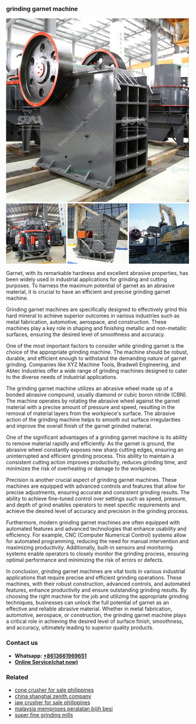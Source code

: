 <h3>grinding garnet machine</h3><img src='1702953265.jpg' alt=''><p>Garnet, with its remarkable hardness and excellent abrasive properties, has been widely used in industrial applications for grinding and cutting purposes. To harness the maximum potential of garnet as an abrasive material, it is crucial to have an efficient and precise grinding garnet machine.</p><p>Grinding garnet machines are specifically designed to effectively grind this hard mineral to achieve superior outcomes in various industries such as metal fabrication, automotive, aerospace, and construction. These machines play a key role in shaping and finishing metallic and non-metallic surfaces, ensuring the desired level of smoothness and accuracy.</p><p>One of the most important factors to consider while grinding garnet is the choice of the appropriate grinding machine. The machine should be robust, durable, and efficient enough to withstand the demanding nature of garnet grinding. Companies like XYZ Machine Tools, Bradwell Engineering, and Abtec Industries offer a wide range of grinding machines designed to cater to the diverse needs of industrial applications.</p><p>The grinding garnet machine utilizes an abrasive wheel made up of a bonded abrasive compound, usually diamond or cubic boron nitride (CBN). The machine operates by rotating the abrasive wheel against the garnet material with a precise amount of pressure and speed, resulting in the removal of material layers from the workpiece's surface. The abrasive action of the grinding machine helps to smooth out surface irregularities and improve the overall finish of the garnet grinded material.</p><p>One of the significant advantages of a grinding garnet machine is its ability to remove material rapidly and efficiently. As the garnet is ground, the abrasive wheel constantly exposes new sharp cutting edges, ensuring an uninterrupted and efficient grinding process. This ability to maintain a consistent cutting action improves productivity, reduces grinding time, and minimizes the risk of overheating or damage to the workpiece.</p><p>Precision is another crucial aspect of grinding garnet machines. These machines are equipped with advanced controls and features that allow for precise adjustments, ensuring accurate and consistent grinding results. The ability to achieve fine-tuned control over settings such as speed, pressure, and depth of grind enables operators to meet specific requirements and achieve the desired level of accuracy and precision in the grinding process.</p><p>Furthermore, modern grinding garnet machines are often equipped with automated features and advanced technologies that enhance usability and efficiency. For example, CNC (Computer Numerical Control) systems allow for automated programming, reducing the need for manual intervention and maximizing productivity. Additionally, built-in sensors and monitoring systems enable operators to closely monitor the grinding process, ensuring optimal performance and minimizing the risk of errors or defects.</p><p>In conclusion, grinding garnet machines are vital tools in various industrial applications that require precise and efficient grinding operations. These machines, with their robust construction, advanced controls, and automated features, enhance productivity and ensure outstanding grinding results. By choosing the right machine for the job and utilizing the appropriate grinding techniques, businesses can unlock the full potential of garnet as an effective and reliable abrasive material. Whether in metal fabrication, automotive, aerospace, or construction, the grinding garnet machine plays a critical role in achieving the desired level of surface finish, smoothness, and accuracy, ultimately leading to superior quality products.</p><h3>Contact us</h3><ul><li><strong>Whatsapp:&nbsp;<a href="https://wa.me/8613661969651">+8613661969651</a></strong></li><li><a href="https://swt.shibang-china.com/?git&amp;zhl&amp;grinding garnet machine"><strong>Online Service(chat now)</strong></a></li></ul><h3>Related</h3><ul><li><a href='cone crusher for sale philippines.md'>cone crusher for sale philippines</a></li><li><a href='china shanghai zenith company.md'>china shanghai zenith company</a></li><li><a href='jaw crusher for sale philippines.md'>jaw crusher for sale philippines</a></li><li><a href='malaysia memproses peralatan bijih besi.md'>malaysia memproses peralatan bijih besi</a></li><li><a href='super fine grinding mills.md'>super fine grinding mills</a></li></ul>